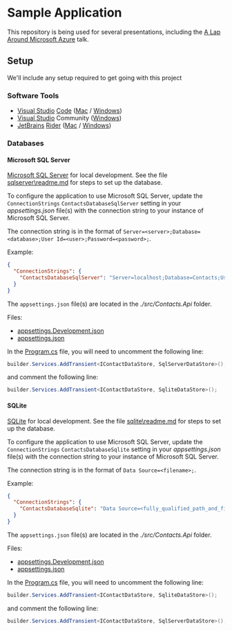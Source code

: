 # Sample Application

This repository is being used for several presentations, including the [A Lap Around Microsoft Azure](https://www.josephguadagno.net/presentations/a-lap-around-microsoft-azure) talk.  

## Setup

We'll include any setup required to get going with this project

### Software Tools

* [Visual Studio](https://visualstudio.microsoft.com/) [Code](https://code.visualstudio.com/?wt.mc_id=DX_841432) ([Mac](https://code.visualstudio.com/docs/?dv=osx) / [Windows](https://code.visualstudio.com/?wt.mc_id=DX_841432#))
* [Visual Studio](https://visualstudio.microsoft.com/) Community ([Windows](https://visualstudio.microsoft.com/thank-you-downloading-visual-studio/?sku=Community&rel=16))
* [JetBrains](https://www.jetbrains.com/) [Rider](https://www.jetbrains.com/rider/) ([Mac](https://www.jetbrains.com/rider/download/download-thanks.html/) / [Windows](https://www.jetbrains.com/rider/download/download-thanks.html))

### Databases

#### Microsoft SQL Server

[Microsoft SQL Server](https://www.microsoft.com/en-us/sql-server/sql-server-downloads) for local development. See the file [sqlserver\readme.md](./sqlserver/readme.md) for steps to set up the database.

To configure the application to use Microsoft SQL Server,
update the `ConnectionStrings` `ContactsDatabaseSqlServer` setting in your *appsettings.json* file(s) with the connection string to your instance of Microsoft SQL Server.

The connection string is in the format of `Server=<server>;Database=<database>;User Id=<user>;Password=<password>;`.

Example:

```json
{
  "ConnectionStrings": {
    "ContactsDatabaseSqlServer": "Server=localhost;Database=Contacts;User Id=contacts_user;Password=Password123!;"
  }
}
```

The `appsettings.json` file(s) are located in the *./src/Contacts.Api* folder.

Files:

* [appsettings.Development.json](./src/Contacts.Api/appsettings.Development.json)
* [appsettings.json](./src/Contacts.Api/appsettings.json)

In the [Program.cs](./src/Contacts.Api/Program.cs) file, you will need to uncomment the following line:

```csharp
builder.Services.AddTransient<IContactDataStore, SqlServerDataStore>();
```

and comment the following line:

```csharp
builder.Services.AddTransient<IContactDataStore, SqliteDataStore>();
```

#### SQLite

[SQLite](https://www.sqlite.org/index.html) for local development. See the file [sqlite\readme.md](./sqlite/readme.md) for steps to set up the database.

To configure the application to use Microsoft SQL Server,
update the `ConnectionStrings` `ContactsDatabaseSqlite` setting in your *appsettings.json* file(s) with the connection string to your instance of Microsoft SQL Server.

The connection string is in the format of `Data Source=<filename>;`.

Example:

```json
{
  "ConnectionStrings": {
    "ContactsDatabaseSqlite": "Data Source=<fully_qualified_path_and_filename>;"
  }
}
```

The `appsettings.json` file(s) are located in the *./src/Contacts.Api* folder.

Files:

* [appsettings.Development.json](./src/Contacts.Api/appsettings.Development.json)
* [appsettings.json](./src/Contacts.Api/appsettings.json)

In the [Program.cs](./src/Contacts.Api/Program.cs) file, you will need to uncomment the following line:


```csharp
builder.Services.AddTransient<IContactDataStore, SqliteDataStore>();
```

and comment the following line:

```csharp
builder.Services.AddTransient<IContactDataStore, SqlServerDataStore>();
```